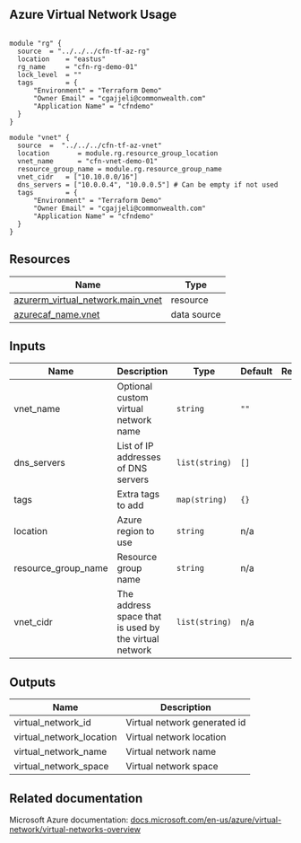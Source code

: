 ## Azure Virtual Network Usage

```hcl

module "rg" {
  source  = "../../../cfn-tf-az-rg"
  location    = "eastus"
  rg_name     = "cfn-rg-demo-01"
  lock_level  = ""
  tags        = {
      "Environment" = "Terraform Demo"
	  "Owner Email" = "cgajjeli@commonwealth.com"
	  "Application Name" = "cfndemo"
  }  
}

module "vnet" {
  source  =  "../../../cfn-tf-az-vnet"
  location       = module.rg.resource_group_location
  vnet_name      = "cfn-vnet-demo-01"  
  resource_group_name = module.rg.resource_group_name
  vnet_cidr   = ["10.10.0.0/16"]
  dns_servers = ["10.0.0.4", "10.0.0.5"] # Can be empty if not used
  tags        = {
      "Environment" = "Terraform Demo"
	  "Owner Email" = "cgajjeli@commonwealth.com"
	  "Application Name" = "cfndemo"
  }  
}

```

## Resources

| Name | Type |
|------|------|
| [azurerm_virtual_network.main_vnet](https://registry.terraform.io/providers/hashicorp/azurerm/latest/docs/resources/virtual_network) | resource |
| [azurecaf_name.vnet](https://registry.terraform.io/providers/aztfmod/azurecaf/latest/docs/data-sources/name) | data source |

## Inputs

| Name | Description | Type | Default | Required |
|------|-------------|------|---------|:--------:|
| vnet\_name | Optional custom virtual network name | `string` | `""` | yes |
| dns\_servers | List of IP addresses of DNS servers | `list(string)` | `[]` | no |
| tags | Extra tags to add | `map(string)` | `{}` | no |
| location | Azure region to use | `string` | n/a | yes |
| resource\_group\_name | Resource group name | `string` | n/a | yes |
| vnet\_cidr | The address space that is used by the virtual network | `list(string)` | n/a | yes |

## Outputs

| Name | Description |
|------|-------------|
| virtual\_network\_id | Virtual network generated id |
| virtual\_network\_location | Virtual network location |
| virtual\_network\_name | Virtual network name |
| virtual\_network\_space | Virtual network space |
<!-- END_TF_DOCS -->
## Related documentation

Microsoft Azure documentation: [docs.microsoft.com/en-us/azure/virtual-network/virtual-networks-overview](https://docs.microsoft.com/en-us/azure/virtual-network/virtual-networks-overview)
